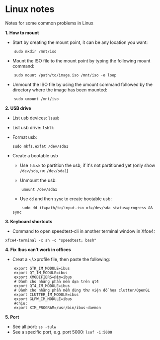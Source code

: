 Linux notes
================
Notes for some common problems in Linux

**1. How to mount**
- Start by creating the mount point, it can be any location you want:

```
	sudo mkdir /mnt/iso
```

- Mount the ISO file to the mount point by typing the following mount command:

```
	sudo mount /path/to/image.iso /mnt/iso -o loop
```

- Unmount the ISO file by using the umount command followed by the directory where the image has been mounted:

```
	sudo umount /mnt/iso
```

**2.  USB drive**
- List usb devices: ```lsusb```

- List usb drive: ```lsblk ```

- Format usb:

	```
	sudo mkfs.exfat /dev/sda1
	```

- Create a bootable usb

	- Use ```fdisk``` to partition the usb, if it's not partitioned yet (only show ```/dev/sda```, no ```/dev/sda1```)

	- Unmount the usb:

	```
		umount /dev/sda1
	```

	- Use ```dd``` and then ```sync``` to create bootable usb:

	```
		sudo dd if=path/to/input.iso of=/dev/sda status=progress && sync
	```
**3. Keyboard shortcuts**

- Command to open speedtest-cli in another terminal window in Xfce4:
```
xfce4-terminal -x sh -c "speedtest; bash"
```

**4. Fix Ibus can’t work in offices**

- Creat a ~/.xprofile file, then paste the following:

```
	export GTK_IM_MODULE=ibus	
	export QT_IM_MODULE=ibus
	export XMODIFIERS=@im=ibus
	# Dành cho những phần mềm dựa trên qt4
	export QT4_IM_MODULE=ibus
	# Dành cho những phần mềm dùng thư viện đồ họa clutter/OpenGL
	export CLUTTER_IM_MODULE=ibus
	export GLFW_IM_MODULE=ibus
	#chịu:
	export XIM_PROGRAM=/usr/bin/ibus-daemon
```

**5. Port**
- See all port: ```ss -tulw```
- See a specific port, e.g. port 5000: ```lsof -i:5000```
